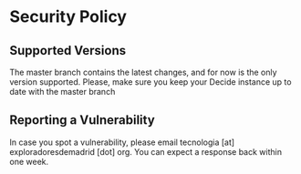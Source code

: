 # Security Policy

## Supported Versions

The master branch contains the latest changes, and for now is the only version supported.
Please, make sure you keep your Decide instance up to date with the master branch

## Reporting a Vulnerability

In case you spot a vulnerability, please email tecnologia [at] exploradoresdemadrid [dot] org.
You can expect a response back within one week.

